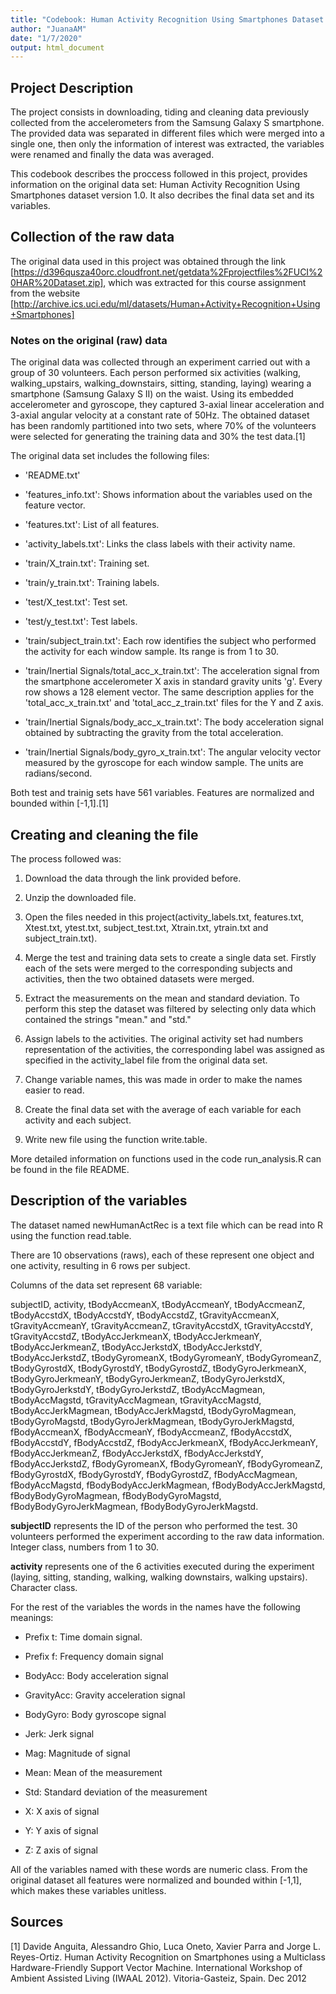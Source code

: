 ```yaml
--- 
title: "Codebook: Human Activity Recognition Using Smartphones Dataset Version 2.0"
author: "JuanaAM"
date: "1/7/2020"
output: html_document
---
```


## Project Description

The project consists in downloading, tiding and cleaning data previously collected from the accelerometers from the Samsung Galaxy S smartphone. The provided data was separated in different files which were merged into a single one, then only the information of interest was extracted, the variables were renamed and finally the data was averaged.

This codebook describes the proccess followed in this project, provides information on the original data set: Human Activity Recognition Using Smartphones dataset version 1.0. It also decribes the final data set and its variables.

## Collection of the raw data

The original data used in this project was obtained through the link [https://d396qusza40orc.cloudfront.net/getdata%2Fprojectfiles%2FUCI%20HAR%20Dataset.zip], which was extracted for this course assignment from the website [http://archive.ics.uci.edu/ml/datasets/Human+Activity+Recognition+Using+Smartphones]

### Notes on the original (raw) data 

The original data was collected through an experiment carried out with a group of 30 volunteers. Each person performed six activities (walking, walking_upstairs, walking_downstairs, sitting, standing, laying) wearing a smartphone (Samsung Galaxy S II) on the waist. Using its embedded accelerometer and gyroscope, they captured 3-axial linear acceleration and 3-axial angular velocity at a constant rate of 50Hz.  The obtained dataset has been randomly partitioned into two sets, where 70% of the volunteers were selected for generating the training data and 30% the test data.[1]

The original data set includes the following files:

- 'README.txt'

- 'features_info.txt': Shows information about the variables used on the feature vector.

- 'features.txt': List of all features.

- 'activity_labels.txt': Links the class labels with their activity name.

- 'train/X_train.txt': Training set.

- 'train/y_train.txt': Training labels.

- 'test/X_test.txt': Test set.

- 'test/y_test.txt': Test labels.

- 'train/subject_train.txt': Each row identifies the subject who performed the activity for each window sample. Its range is from 1 to 30. 

- 'train/Inertial Signals/total_acc_x_train.txt': The acceleration signal from the smartphone accelerometer X axis in standard gravity units 'g'. Every row shows a 128 element vector. The same description applies for the 'total_acc_x_train.txt' and 'total_acc_z_train.txt' files for the Y and Z axis. 

- 'train/Inertial Signals/body_acc_x_train.txt': The body acceleration signal obtained by subtracting the gravity from the total acceleration. 

- 'train/Inertial Signals/body_gyro_x_train.txt': The angular velocity vector measured by the gyroscope for each window sample. The units are radians/second.

Both test and trainig sets have 561 variables. Features are normalized and bounded within [-1,1].[1]

## Creating and cleaning the file

The process followed was:

1) Download the data through the link provided before.

2) Unzip the downloaded file.

3) Open the files needed in this project(activity_labels.txt, features.txt, Xtest.txt, ytest.txt, subject_test.txt, Xtrain.txt, ytrain.txt and subject_train.txt). 

4) Merge the test and training data sets to create a single data set. Firstly each of the sets were merged to the corresponding subjects and activities, then the two obtained datasets were merged.

5) Extract the measurements on the mean and standard deviation. To perform this step the dataset was filtered by selecting only data which contained the strings "mean." and "std." 

6) Assign labels to the activities. The original activity set had numbers representation of the activities, the corresponding label was assigned as specified in the activity_label file from the original data set.  

7) Change variable names, this was made in order to make the names easier to read. 

8) Create the final data set with the average of each variable for each activity and each subject. 

10) Write new file using the function write.table.

More detailed information on functions used in the code run_analysis.R can be found in the file README.

## Description of the variables

The dataset named newHumanActRec is a text file which can be read into R using the function read.table. 

There are 10 observations (raws), each of these represent one object and one activity, resulting in 6 rows per subject.

Columns of the data set represent 68 variable:

subjectID, activity, tBodyAccmeanX, tBodyAccmeanY, tBodyAccmeanZ, tBodyAccstdX, tBodyAccstdY, tBodyAccstdZ, tGravityAccmeanX, tGravityAccmeanY, tGravityAccmeanZ, tGravityAccstdX, tGravityAccstdY, tGravityAccstdZ, tBodyAccJerkmeanX, tBodyAccJerkmeanY, tBodyAccJerkmeanZ, tBodyAccJerkstdX, tBodyAccJerkstdY, tBodyAccJerkstdZ, tBodyGyromeanX, tBodyGyromeanY, tBodyGyromeanZ, tBodyGyrostdX, tBodyGyrostdY, tBodyGyrostdZ, tBodyGyroJerkmeanX, tBodyGyroJerkmeanY, tBodyGyroJerkmeanZ, tBodyGyroJerkstdX, tBodyGyroJerkstdY, tBodyGyroJerkstdZ, tBodyAccMagmean, tBodyAccMagstd, tGravityAccMagmean, tGravityAccMagstd, tBodyAccJerkMagmean, tBodyAccJerkMagstd, tBodyGyroMagmean, tBodyGyroMagstd, tBodyGyroJerkMagmean, tBodyGyroJerkMagstd, fBodyAccmeanX, fBodyAccmeanY, fBodyAccmeanZ, fBodyAccstdX, fBodyAccstdY, fBodyAccstdZ, fBodyAccJerkmeanX, fBodyAccJerkmeanY, fBodyAccJerkmeanZ, fBodyAccJerkstdX, fBodyAccJerkstdY, fBodyAccJerkstdZ, fBodyGyromeanX, fBodyGyromeanY, fBodyGyromeanZ, fBodyGyrostdX, fBodyGyrostdY, fBodyGyrostdZ, fBodyAccMagmean, fBodyAccMagstd, fBodyBodyAccJerkMagmean, fBodyBodyAccJerkMagstd, fBodyBodyGyroMagmean, fBodyBodyGyroMagstd, fBodyBodyGyroJerkMagmean, fBodyBodyGyroJerkMagstd.

**subjectID** represents the ID of the person who performed the test. 30 volunteers performed the experiment according to the raw data information. Integer class, numbers from 1 to 30.

**activity** represents one of the 6 activities executed during the experiment (laying, sitting, standing, walking, walking downstairs, walking upstairs). Character class.

For the rest of the variables the words in the names have the following meanings:

- Prefix t: Time domain signal.

- Prefix f: Frequency domain signal

- BodyAcc: Body acceleration signal

- GravityAcc: Gravity acceleration signal

- BodyGyro: Body gyroscope signal

- Jerk: Jerk signal

- Mag: Magnitude of signal

- Mean: Mean of the measurement

- Std: Standard deviation of the measurement

- X: X axis of signal

- Y: Y axis of signal

- Z: Z axis of signal

All of the variables named with these words are numeric class. From the original dataset all features were normalized and bounded within [-1,1], which makes these variables unitless.

## Sources

[1] Davide Anguita, Alessandro Ghio, Luca Oneto, Xavier Parra and Jorge L. Reyes-Ortiz. Human Activity Recognition on Smartphones using a Multiclass Hardware-Friendly Support Vector Machine. International Workshop of Ambient Assisted Living (IWAAL 2012). Vitoria-Gasteiz, Spain. Dec 2012



